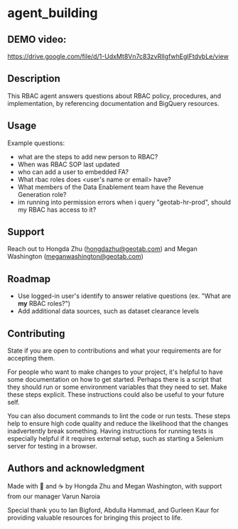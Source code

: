 # agent_building

## DEMO video:
https://drive.google.com/file/d/1-UdxMt8Vn7c83zvRlIgfwhEgIFtdvbLe/view

## Description
This RBAC agent answers questions about RBAC policy, procedures, and implementation, by referencing documentation and BigQuery resources.

## Usage
Example questions:

- what are the steps to add new person to RBAC?
- When was RBAC SOP last updated
- who can add a user to embedded FA?
- What rbac roles does <user's name or email> have?
- What members of the Data Enablement team have the Revenue Generation role?
- im running into permission errors when i query "geotab-hr-prod", should my RBAC has access to it?

## Support
Reach out to Hongda Zhu (hongdazhu@geotab.com) and Megan Washington (meganwashington@geotab.com)

## Roadmap
- Use logged-in user's identify to answer relative questions (ex. "What are **my** RBAC roles?")
- Add additional data sources, such as dataset clearance levels

## Contributing
State if you are open to contributions and what your requirements are for accepting them.

For people who want to make changes to your project, it's helpful to have some documentation on how to get started. Perhaps there is a script that they should run or some environment variables that they need to set. Make these steps explicit. These instructions could also be useful to your future self.

You can also document commands to lint the code or run tests. These steps help to ensure high code quality and reduce the likelihood that the changes inadvertently break something. Having instructions for running tests is especially helpful if it requires external setup, such as starting a Selenium server for testing in a browser.

## Authors and acknowledgment
Made with 💙 and ☕ by Hongda Zhu and Megan Washington, with support from our manager Varun Naroia

Special thank you to Ian Bigford, Abdulla Hammad, and Gurleen Kaur for providing valuable resources for bringing this project to life.